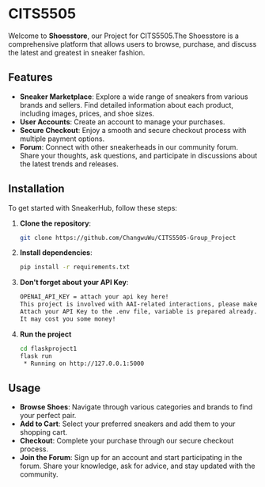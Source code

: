 # CITS5505

Welcome to **Shoesstore**, our Project for CITS5505.The Shoesstore is a comprehensive platform that allows users to browse, purchase, and discuss the latest and greatest in sneaker fashion.

## Features

- **Sneaker Marketplace**: Explore a wide range of sneakers from various brands and sellers. Find detailed information about each product, including images, prices, and shoe sizes.
- **User Accounts**: Create an account to manage your purchases.
- **Secure Checkout**: Enjoy a smooth and secure checkout process with multiple payment options.
- **Forum**: Connect with other sneakerheads in our community forum. Share your thoughts, ask questions, and participate in discussions about the latest trends and releases.

## Installation

To get started with SneakerHub, follow these steps:

1. **Clone the repository**:
   ```sh
   git clone https://github.com/ChangwuWu/CITS5505-Group_Project

2. **Install dependencies**:
   ```sh
   pip install -r requirements.txt
   
3. **Don't forget about your API Key**:
   ```sh
   OPENAI_API_KEY = attach your api key here!
   This project is involved with AAI-related interactions, please make sure you have a OpenAI API key standing by.
   Attach your API Key to the .env file, variable is prepared already.
   It may cost you some money! 

3. **Run the project**
   ```sh
   cd flaskproject1
   flask run
    * Running on http://127.0.0.1:5000

## Usage

- **Browse Shoes**: Navigate through various categories and brands to find your perfect pair.
- **Add to Cart**: Select your preferred sneakers and add them to your shopping cart.
- **Checkout**: Complete your purchase through our secure checkout process.
- **Join the Forum**: Sign up for an account and start participating in the forum. Share your knowledge, ask for advice, and stay updated with the community.
